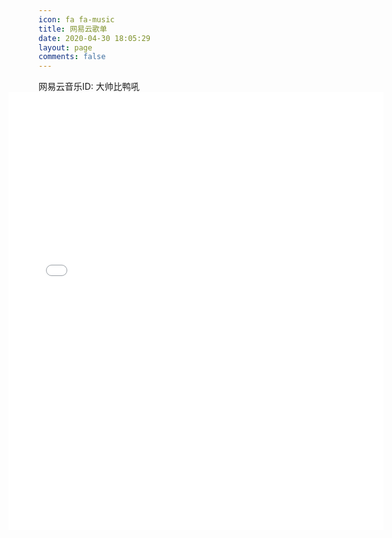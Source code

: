 ```yaml
---
icon: fa fa-music
title: 网易云歌单
date: 2020-04-30 18:05:29
layout: page
comments: false
---
```


<html>
    网易云音乐ID: 大帅比鸭吼
    <iframe frameborder="no" border="0" marginwidth="0" marginheight="0" style="width:600px;height:700px;margin-left:50%;transform:translate(-300px);" src="//music.163.com/outchain/player?type=0&id=2050354045&auto=1&height=430"></iframe>
</html>

